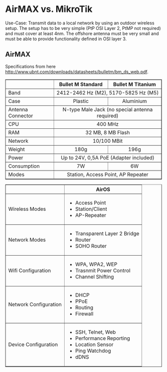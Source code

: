 # AirMAX vs. MikroTik

Use-Case: Transmit data to a local network by using an outdoor wireless setup. The setup has to be very simple (PtP OSI Layer 2, PtMP not required) and must cover at least 4nm. The offshore antenna must be very small and must be able to provide functionality defined in OSI layer 3.

## AirMAX

Specifications from here http://www.ubnt.com/downloads/datasheets/bulletm/bm_ds_web.pdf. 

<table border="1" cellpadding="1" cellspacing="1" style="width:100%">
	<thead>
		<tr>
			<th scope="col">&nbsp;</th>
			<th scope="col">Bullet M Standard</th>
			<th scope="col">Bullet M Titanium</th>
		</tr>
	</thead>
	<tbody>
		<tr>
			<td>Band</td>
			<td colspan="2" rowspan="1" style="text-align: center;">2412-2462 Hz (M2), 5170-5825 Hz (M5)</td>
		</tr>
		<tr>
			<td>Case</td>
			<td style="text-align: center;">Plastic</td>
			<td style="text-align: center;">Aluminium</td>
		</tr>
		<tr>
			<td>Antenna Connector</td>
			<td colspan="2" rowspan="1" style="text-align: center;">N-type Male Jack (no special antenna required)</td>
		</tr>
		<tr>
			<td>CPU</td>
			<td colspan="2" rowspan="1" style="text-align: center;">400 MHz</td>
		</tr>
		<tr>
			<td>RAM</td>
			<td colspan="2" rowspan="1" style="text-align: center;">32 MB, 8 MB Flash</td>
		</tr>
		<tr>
			<td>Network</td>
			<td colspan="2" rowspan="1" style="text-align: center;">10/100 MBit</td>
		</tr>
		<tr>
			<td>Weight</td>
			<td style="text-align: center;">180g</td>
			<td style="text-align: center;">196g</td>
		</tr>
		<tr>
			<td>Power</td>
			<td colspan="2" rowspan="1" style="text-align: center;">Up to 24V, 0,5A PoE (Adapter included)</td>
		</tr>
		<tr>
			<td>Consumption</td>
			<td style="text-align: center;">7W</td>
			<td style="text-align: center;">6W</td>
		</tr>
		<tr>
			<td>Modes</td>
			<td colspan="2" rowspan="1" style="text-align: center;">Station, Access Point, AP Repeater</td>
		</tr>
	</tbody>
</table>

<table border="1" cellpadding="1" cellspacing="1" style="width:100%">
	<thead>
		<tr>
			<th scope="col">&nbsp;</th>
			<th scope="col">AirOS</th>
		</tr>
	</thead>
	<tbody>
		<tr>
			<td>Wireless Modes</td>
			<td>
			<ul>
				<li>Access Point</li>
				<li>Station/Client</li>
				<li>AP-Repeater</li>
			</ul>
			</td>
		</tr>
		<tr>
			<td>Network Modes</td>
			<td>
			<ul>
				<li>Transparent Layer 2 Bridge</li>
				<li>Router</li>
				<li>SOHO Router</li>
			</ul>
			</td>
		</tr>
		<tr>
			<td>Wifi Configuration</td>
			<td>
			<ul>
				<li>WPA, WPA2, WEP</li>
				<li>Trasnmit Power Control</li>
				<li>Channel Shifting</li>
			</ul>
			</td>
		</tr>
		<tr>
			<td>Network Configuration</td>
			<td>
			<ul>
				<li>DHCP</li>
				<li>PPoE</li>
				<li>Routing</li>
				<li>Firewall</li>
			</ul>
			</td>
		</tr>
		<tr>
			<td>Device Configuration</td>
			<td>
			<ul>
				<li>SSH, Telnet, Web</li>
				<li>Performance Reporting</li>
				<li>Location Sensor</li>
				<li>Ping Watchdog</li>
				<li>dDNS</li>
			</ul>
			</td>
		</tr>
	</tbody>
</table>
